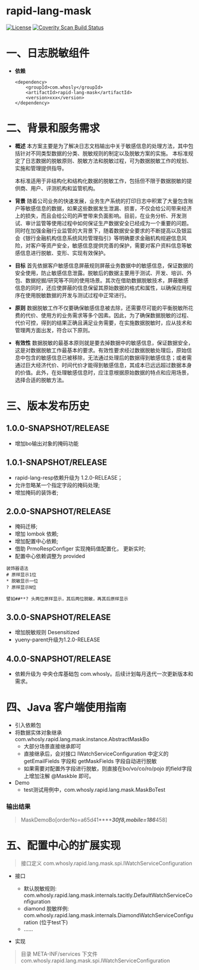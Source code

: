 ﻿rapid-lang-mask
================
[![License](https://img.shields.io/badge/License-Apache%202.0-blue.svg)](https://opensource.org/licenses/Apache-2.0)
<a href="">
  <img alt="Coverity Scan Build Status" src="https://img.shields.io/coverity/scan/8244.svg"/>
</a>


# 一、日志脱敏组件
* **依赖**
    ```
    <dependency>
        <groupId>com.whosly</groupId>
        <artifactId>rapid-lang-mask</artifactId>
        <version>xxx</version>
    </dependency>
    ```

# 二、背景和服务需求
* **概述**
   本方案主要是为了解决日志文档输出中关于敏感信息的处理方法，其中包括针对不同类型数据的分类、脱敏规则的制定以及脱敏方案的实施。
   本标准规定了日志数据的脱敏原则、脱敏方法和脱敏过程，可为数据脱敏工作的规划、实施和管理提供指导。
   
   本标准适用于非结构化和结构化数据的脱敏工作，包括但不限于数据脱敏的提供商、用户、评测机构和监管机构。

* **背景**
   随着公司业务的快速发展，业务生产系统的打印日志中积累了大量包含账户等敏感信息的数据，如果这些数据发生泄漏、损害，不仅会给公司带来经济上的损失，而且会给公司的声誉带来负面影响。目前，在业务分析、开发测试、审计监管等使用过程中如何保证生产数据安全已经成为一个重要的问题。同时在加强金融行业监管的大背景下，随着数据安全要求的不断提高以及银监会《银行金融机构信息系统风险管理指引》等明确要求金融机构规避信息风险，对客户等资产安全，敏感信息提供完善的保护，需要对客户资料信息等敏感信息进行脱敏、变形、实现有效保护。

* **目标**
   首先依据客户敏感信息屏蔽规则屏蔽业务数据中的敏感信息，保证数据的安全使用，防止敏感信息泄露。脱敏后的数据主要用于测试、开发、培训、外包、数据挖掘/研究等不同的使用场景。其次在借助数据脱敏技术，屏蔽敏感信息的同时，还应使屏蔽的信息保留其原始数据的格式和属性，以确保应用程序在使用脱敏数据的开发与测试过程中正常进行。
   
* **原则**
   数据脱敏工作不仅要确保敏感信息被去除，还需要尽可能的平衡脱敏所花费的代价、使用方的业务需求等多个因素。因此，为了确保数据脱敏的过程、代价可控，得到的结果正确且满足业务需要，在实施数据脱敏时，应从技术和管理两方面出发，符合以下原则。
   
* **有效性**
   数据脱敏的最基本原则就是要去掉数据中的敏感信息，保证数据安全，这是对数据脱敏工作最基本的要求。有效性要求经过数据脱敏处理后，原始信息中包含的敏感信息已被移除，无法通过处理后的数据得到敏感信息；或者需通过巨大经济代价、时间代价才能得到敏感信息，其成本已远远超过数据本身的价值。此外，在处理敏感信息时，应注意根据原始数据的特点和应用场景，选择合适的脱敏方法。

# 三、版本发布历史
## 1.0.0-SNAPSHOT/RELEASE
* 增加bo输出对象的掩码功能

## 1.0.1-SNAPSHOT/RELEASE
* rapid-lang-resp依赖升级为 1.2.0-RELEASE；
* 允许忽略某一个指定字段的掩码处理;
* 增加掩码的装饰者;

## 2.0.0-SNAPSHOT/RELEASE
* 掩码迁移;
* 增加 lombok 依赖;
* 增加配置中心依赖;
* 借助 PrmoRespConfiger 实现掩码值配置化， 更新实时;
* 配置中心依赖调整为 provided

```
装饰器语法
# 原样显示1位
* 脱敏显示一位
? 原样显示N位

譬如##**? 头两位原样显示，其后两位脱敏，再其后原样显示
```

## 3.0.0-SNAPSHOT/RELEASE
* 增加脱敏规则 Desensitized
* yueny-parent升级为1.2.0-RELEASE


## 4.0.0-SNAPSHOT/RELEASE
* 依赖升级为 中央仓库基础包 com.whosly。后续计划每月迭代一次更新版本和需求。


# 四、Java 客户端使用指南
* 引入依赖包
* 将数据实体对象继承 com.whosly.rapid.lang.mask.instance.AbstractMaskBo
  + 大部分场景直接继承即可
  + 直接继承后，会对接口 IWatchServiceConfiguration 中定义的 getEmailFields 字段和 getMaskFields 字段自动进行脱敏
  + 如果需要对配置外字段进行脱敏，则直接在bo/vo/co/ro/pojo 的field字段上增加注解 @Maskble 即可。
* Demo
  + test测试用例中，com.whosly.rapid.lang.mask.MaskBoTest
  
### 输出结果
> MaskDemoBo[orderNo=a65d41*********30f8,mobile=186*****458]


# 五、配置中心的扩展实现
> 接口定义
> com.whosly.rapid.lang.mask.spi.IWatchServiceConfiguration

* 接口
  + 默认脱敏规则: com.whosly.rapid.lang.mask.internals.tacitly.DefaultWatchServiceConfiguration
  + diamond 脱敏样例: com.whosly.rapid.lang.mask.internals.DiamondWatchServiceConfiguration (位于test下)
  + ......
  
* 实现
> 目录  META-INF/services 下文件 com.whosly.rapid.lang.mask.spi.IWatchServiceConfiguration
